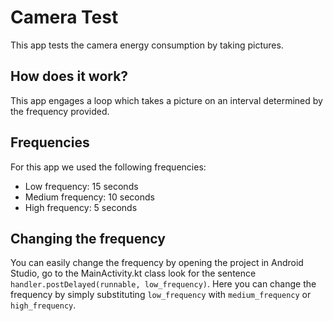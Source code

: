 # Camera Test
This app tests the camera energy consumption by taking pictures.

## How does it work?
This app engages a loop which takes a picture on an interval determined by the frequency provided. 

## Frequencies
For this app we used the following frequencies:
* Low frequency: 15 seconds
* Medium frequency: 10 seconds
* High frequency: 5 seconds

## Changing the frequency
You can easily change the frequency by opening the project in Android Studio, go to the MainActivity.kt class look for the sentence 
``` handler.postDelayed(runnable, low_frequency) ```.
Here you can change the frequency by simply substituting ```low_frequency``` with ```medium_frequency``` or ```high_frequency```.